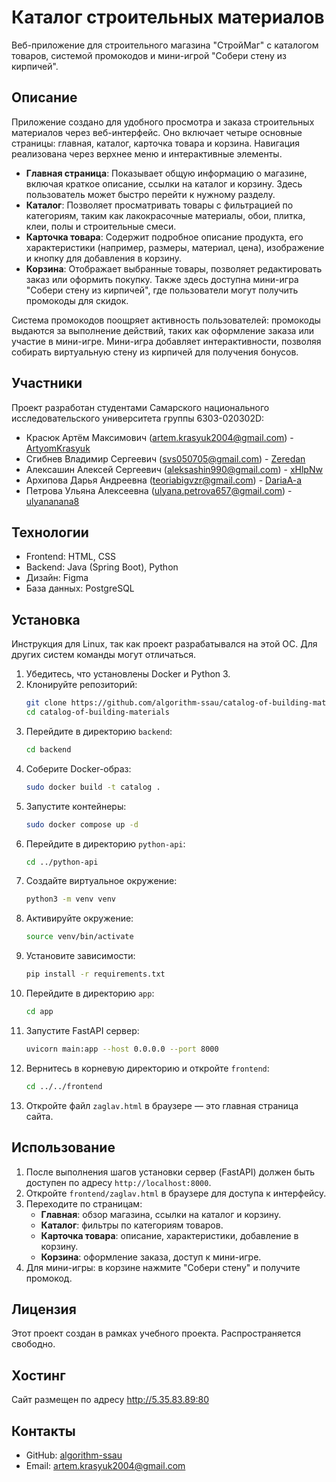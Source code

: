 # Каталог строительных материалов

Веб-приложение для строительного магазина "СтройМаг" с каталогом товаров, системой промокодов и мини-игрой "Собери стену из кирпичей".

## Описание
Приложение создано для удобного просмотра и заказа строительных материалов через веб-интерфейс. Оно включает четыре основные страницы: главная, каталог, карточка товара и корзина. Навигация реализована через верхнее меню и интерактивные элементы.

- **Главная страница**: Показывает общую информацию о магазине, включая краткое описание, ссылки на каталог и корзину. Здесь пользователь может быстро перейти к нужному разделу.
- **Каталог**: Позволяет просматривать товары с фильтрацией по категориям, таким как лакокрасочные материалы, обои, плитка, клеи, полы и строительные смеси.
- **Карточка товара**: Содержит подробное описание продукта, его характеристики (например, размеры, материал, цена), изображение и кнопку для добавления в корзину.
- **Корзина**: Отображает выбранные товары, позволяет редактировать заказ или оформить покупку. Также здесь доступна мини-игра "Собери стену из кирпичей", где пользователи могут получить промокоды для скидок.

Система промокодов поощряет активность пользователей: промокоды выдаются за выполнение действий, таких как оформление заказа или участие в мини-игре. Мини-игра добавляет интерактивности, позволяя собирать виртуальную стену из кирпичей для получения бонусов.

## Участники
Проект разработан студентами Самарского национального исследовательского университета группы 6303-020302D:
- Красюк Артём Максимович (artem.krasyuk2004@gmail.com) - [ArtyomKrasyuk](https://github.com/ArtyomKrasyuk)
- Сгибнев Владимир Сергеевич (svs050705@gmail.com) - [Zeredan](https://github.com/Zeredan)
- Алексашин Алексей Сергеевич (aleksashin990@gmail.com) - [xHlpNw](https://github.com/xHlpNw)
- Архипова Дарья Андреевна (teoriabigvzr@gmail.com) - [DariaA-a](https://github.com/DariaA-a)
- Петрова Ульяна Алексеевна (ulyana.petrova657@gmail.com) - [ulyananana8](https://github.com/ulyananana8)

## Технологии
- Frontend: HTML, CSS
- Backend: Java (Spring Boot), Python
- Дизайн: Figma
- База данных: PostgreSQL

## Установка
Инструкция для Linux, так как проект разрабатывался на этой ОС. Для других систем команды могут отличаться.

1. Убедитесь, что установлены Docker и Python 3.
2. Клонируйте репозиторий:
   ```bash
   git clone https://github.com/algorithm-ssau/catalog-of-building-materials.git
   cd catalog-of-building-materials
   ```
3. Перейдите в директорию `backend`:
   ```bash
   cd backend
   ```
4. Соберите Docker-образ:
   ```bash
   sudo docker build -t catalog .
   ```
5. Запустите контейнеры:
   ```bash
   sudo docker compose up -d
   ```
6. Перейдите в директорию `python-api`:
   ```bash
   cd ../python-api
   ```
7. Создайте виртуальное окружение:
   ```bash
   python3 -m venv venv
   ```
8. Активируйте окружение:
   ```bash
   source venv/bin/activate
   ```
9. Установите зависимости:
   ```bash
   pip install -r requirements.txt
   ```
10. Перейдите в директорию `app`:
    ```bash
    cd app
    ```
11. Запустите FastAPI сервер:
    ```bash
    uvicorn main:app --host 0.0.0.0 --port 8000
    ```
12. Вернитесь в корневую директорию и откройте `frontend`:
    ```bash
    cd ../../frontend
    ```
13. Откройте файл `zaglav.html` в браузере — это главная страница сайта.


## Использование
1. После выполнения шагов установки сервер (FastAPI) должен быть доступен по адресу `http://localhost:8000`.
2. Откройте `frontend/zaglav.html` в браузере для доступа к интерфейсу.
3. Переходите по страницам:
   - **Главная**: обзор магазина, ссылки на каталог и корзину.
   - **Каталог**: фильтры по категориям товаров.
   - **Карточка товара**: описание, характеристики, добавление в корзину.
   - **Корзина**: оформление заказа, доступ к мини-игре.
4. Для мини-игры: в корзине нажмите "Собери стену" и получите промокод.

## Лицензия
Этот проект создан в рамках учебного проекта. Распространяется свободно.

## Хостинг

Сайт размещен по адресу http://5.35.83.89:80
## Контакты
- GitHub: [algorithm-ssau](https://github.com/algorithm-ssau)
- Email: artem.krasyuk2004@gmail.com